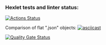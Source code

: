 ### Hexlet tests and linter status:

[![Actions Status](https://github.com/LarissaRomanova/frontend-project-46/actions/workflows/hexlet-check.yml/badge.svg)](https://github.com/LarissaRomanova/frontend-project-46/actions)

Comparison of flat ".json" objects:
[![asciicast](https://asciinema.org/a/XaJ5Y7pZax5pg5WBB5nN8SjUh.svg)](https://asciinema.org/a/XaJ5Y7pZax5pg5WBB5nN8SjUh)

[![Quality Gate Status](https://sonarcloud.io/api/project_badges/measure?project=LarissaRomanova_frontend-project-46&metric=alert_status)](https://sonarcloud.io/summary/new_code?id=LarissaRomanova_frontend-project-46)
